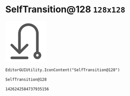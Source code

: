 # SelfTransition@128 `128x128`
<img src="/img/SelfTransition@128.png" width=128 height=128>

``` CSharp
EditorGUIUtility.IconContent("SelfTransition@128")
```
```
SelfTransition@128
```
```
1426242584737935156
```
